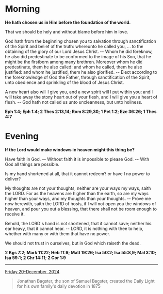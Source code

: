 # Morning

**He hath chosen us in Him before the foundation of the world.**
 
That we should be holy and without blame before him in love.
 
God hath from the beginning chosen you to salvation through sanctification of the Spirit and belief of the truth: whereunto he called you, ... to the obtaining of the glory of our Lord Jesus Christ. -- Whom he did foreknow, he also did predestinate to be conformed to the image of his Son, that he might be the firstborn among many brethren. Moreover whom he did predestinate, them he also called: and whom he called, them he also justified: and whom he justified, them he also glorified. -- Elect according to the foreknowledge of God the Father, through sanctification of the Spirit, unto obedience and sprinkling of the blood of Jesus Christ.
 
A new heart also will I give you, and a new spirit will I put within you: and I will take away the stony heart out of your flesh, and I will give you a heart of flesh. -- God hath not called us unto uncleanness, but unto holiness.  

**Eph 1:4; Eph 1:4; 2 Thes 2:13,14; Rom 8:29,30; 1 Pet 1:2; Eze 36:26; 1 Thes 4:7**

# Evening

**If the Lord would make windows in heaven might this thing be?**
 
Have faith in God. -- Without faith it is impossible to please God. -- With God all things are possible.
 
Is my hand shortened at all, that it cannot redeem? or have I no power to deliver?
 
My thoughts are not your thoughts, neither are your ways my ways, saith the LORD. For as the heavens are higher than the earth, so are my ways higher than your ways, and my thoughts than your thoughts. -- Prove me now herewith, saith the LORD of hosts, if I will not open you the windows of heaven, and pour you out a blessing, that there shall not be room enough to receive it.
 
Behold, the LORD's hand is not shortened, that it cannot save; neither his ear heavy, that it cannot hear. -- LORD, it is nothing with thee to help, whether with many or with them that have no power.
 
We should not trust in ourselves, but in God which raiseth the dead.  

**2 Kgs 7:2; Mark 11:22; Heb 11:6; Matt 19:26; Isa 50:2; Isa 55:8,9; Mal 3:10; Isa 59:1; 2 Chr 14:11; 2 Cor 1:9**

---

[Friday 20-December, 2024](https://t.me/s/daily_light)

> Jonathan Bagster, the son of Samuel Bagster, created the Daily Light for his own family's daily devotion in 1875

